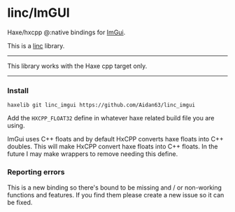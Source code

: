 # linc/ImGUI
Haxe/hxcpp @:native bindings for [ImGui](https://github.com/ocornut/imgui).

This is a [linc](http://snowkit.github.io/linc/) library.

---

This library works with the Haxe cpp target only.

---
### Install

`haxelib git linc_imgui https://github.com/Aidan63/linc_imgui`

Add the `HXCPP_FLOAT32` define in whatever haxe related build file you are using.

ImGui uses C++ floats and by default HxCPP converts haxe floats into C++ doubles. This will make HxCPP convert haxe floats into C++ floats. In the future I may make wrappers to remove needing this define.

### Reporting errors

This is a new binding so there's bound to be missing and / or non-working functions and features. If you find them please create a new issue so it can be fixed.